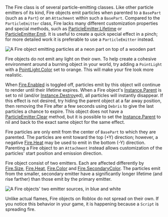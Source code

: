 The Fire class is of several particle-emitting classes. Like other particle emitters of its kind, Fire objects emit particles when parented to a `BasePart` (such as a `Part`) or an `Attachment` within such a `BasePart`. Compared to the `ParticleEmitter` class, Fire lacks many different customization properties and special methods, such as [ParticleEmitter.Lifetime](https://developer.roblox.com/api-reference/property/ParticleEmitter/Lifetime) or [ParticleEmitter.Emit](https://developer.roblox.com/api-reference/function/ParticleEmitter/Emit). It is useful to create a quick special effect in a pinch; for more detailed work it is preferable to use a `ParticleEmitter` instead.

![A Fire object emitting particles at a neon part on top of a wooden part][1]

Fire objects do not emit any light on their own. To help create a cohesive environment around a burning object in your world, try adding a `PointLight` with a [PointLight.Color](https://developer.roblox.com/search#stq=Color) set to orange. This will make your fire look more realistic.

When [Fire.Enabled](https://developer.roblox.com/api-reference/property/Fire/Enabled) is toggled off, particles emit by this object will continue to render until their lifetime expires. When a Fire object's [Instance.Parent](https://developer.roblox.com/api-reference/property/Instance/Parent) is set to nil (and/or [Instance.Destroy](https://developer.roblox.com/api-reference/function/Instance/Destroy)ed), all particles will instantly disappear. If this effect is not desired, try hiding the parent object at a far away position, then removing the Fire after a few seconds using `Debris` to give the last particles a chance to expire. This object does not have a [ParticleEmitter.Clear](https://developer.roblox.com/api-reference/function/ParticleEmitter/Clear) method, but it is possible to set the [Instance.Parent](https://developer.roblox.com/api-reference/property/Instance/Parent) to nil and back to the exact same object for the same effect.

Fire particles are only emit from the center of `BasePart` to which they are parented. The particles are emit toward the top (+Y) direction; however, a negative [Fire.Heat](https://developer.roblox.com/api-reference/property/Fire/Heat) may be used to emit in the bottom (-Y) direction. Parenting a Fire object to an `Attachment` instead allows customization of the particles' start position and emission direction.

Fire object consist of two emitters. Each are affected differently by [Fire.Size](https://developer.roblox.com/api-reference/property/Fire/Size), [Fire.Heat](https://developer.roblox.com/api-reference/property/Fire/Heat), [Fire.Color](https://developer.roblox.com/api-reference/property/Fire/Color) and [Fire.SecondaryColor](https://developer.roblox.com/api-reference/property/Fire/SecondaryColor). The particles emit from the smaller, secondary emitter have a significantly longer lifetime (and rise farther) than those emit by the primary emitter.

![A Fire objects' two emitter sources, in blue and white][2]

Unlike actual flames, Fire objects on Roblox do not spread on their own. If you notice this behavior in your game, it is happening because a `Script` is spreading fire.

[1]: https://developer.roblox.com/assets/blt614752ba08bb2e7c/Fire.png

[2]: https://developer.roblox.com/assets/blt925890091ac70b39/Fire_Colors.png